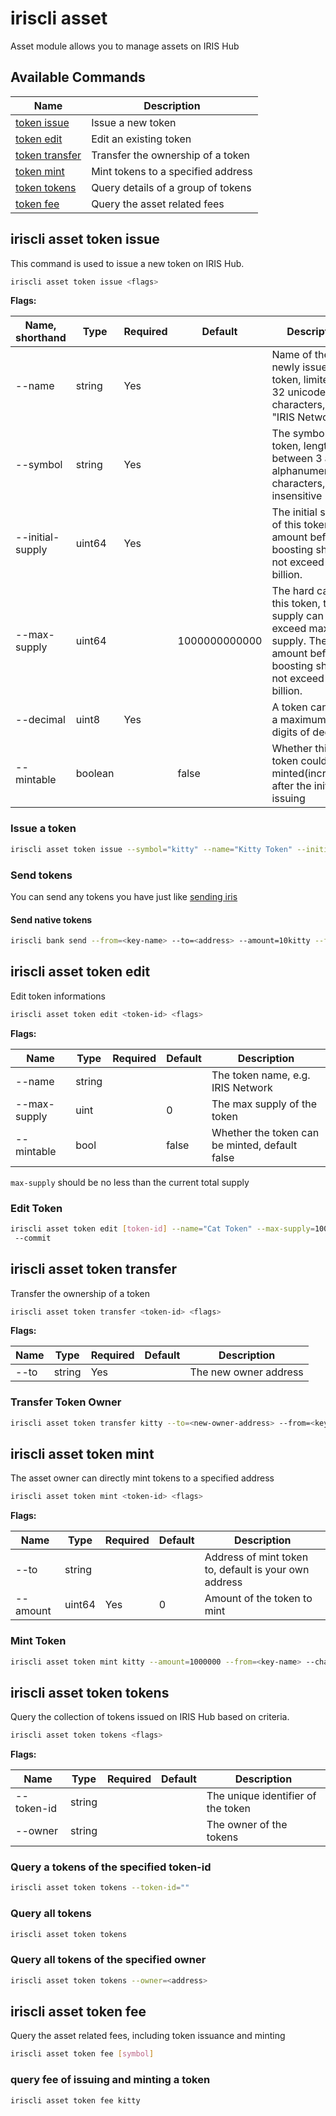 # iriscli asset

Asset module allows you to manage assets on IRIS Hub

## Available Commands

| Name                                            | Description                        |
| ----------------------------------------------- | ---------------------------------- |
| [token issue](#iriscli-asset-token-issue)       | Issue a new token                  |
| [token edit](#iriscli-asset-token-edit)         | Edit an existing token             |
| [token transfer](#iriscli-asset-token-transfer) | Transfer the ownership of a token  |
| [token mint](#iriscli-asset-token-mint)         | Mint tokens to a specified address |
| [token tokens](#iriscli-asset-token-tokens)     | Query details of a group of tokens |
| [token fee](#iriscli-asset-token-fee)           | Query the asset related fees       |

## iriscli asset token issue

This command is used to issue a new token on IRIS Hub.

```bash
iriscli asset token issue <flags>
```

**Flags:**

| Name, shorthand  | Type    | Required | Default       | Description                                                                                                                    |
| ---------------- | ------- | -------- | ------------- | ------------------------------------------------------------------------------------------------------------------------------ |
| --name           | string  | Yes      |               | Name of the newly issued token, limited to 32 unicode characters, e.g. "IRIS Network"                                          |
| --symbol         | string  | Yes      |               | The symbol of the token, length between 3 and 8, alphanumeric characters, case insensitive                                     |
| --initial-supply | uint64  | Yes      |               | The initial supply of this token. The amount before boosting should not exceed 100 billion.                                    |
| --max-supply     | uint64  |          | 1000000000000 | The hard cap of this token, total supply can not exceed max supply. The amount before boosting should not exceed 1000 billion. |
| --decimal        | uint8   | Yes      |               | A token can have a maximum of 18 digits of decimal                                                                             |
| --mintable       | boolean |          | false         | Whether this token could be minted(increased) after the initial issuing                                                        |

### Issue a token

```bash
iriscli asset token issue --symbol="kitty" --name="Kitty Token" --initial-supply=100000000000 --max-supply=1000000000000 --decimal=0 --mintable=true --fee=1iris --from=<key-name> --commit
```

### Send tokens

You can send any tokens you have just like [sending iris](./bank.md#iriscli-bank-send)

#### Send native tokens

```bash
iriscli bank send --from=<key-name> --to=<address> --amount=10kitty --fee=0.3iris --chain-id=irishub
```

## iriscli asset token edit

Edit token informations

```bash
iriscli asset token edit <token-id> <flags>
```

**Flags:**

| Name         | Type   | Required | Default | Description                                    |
| ------------ | ------ | -------- | ------- | ---------------------------------------------- |
| --name       | string |          |         | The token name, e.g. IRIS Network              |
| --max-supply | uint   |          | 0       | The max supply of the token                    |
| --mintable   | bool   |          | false   | Whether the token can be minted, default false |

`max-supply` should be no less than the current total supply

### Edit Token

```bash
iriscli asset token edit [token-id] --name="Cat Token" --max-supply=100000000000 --mintable=true --from=<key-name> --chain-id=irishub --fee=0.3iris
 --commit
```

## iriscli asset token transfer

Transfer the ownership of a token

```bash
iriscli asset token transfer <token-id> <flags>
```

**Flags:**

| Name | Type   | Required | Default | Description           |
| ---- | ------ | -------- | ------- | --------------------- |
| --to | string | Yes      |         | The new owner address |

### Transfer Token Owner

```bash
iriscli asset token transfer kitty --to=<new-owner-address> --from=<key-name> --chain-id=irishub --fee=0.3iris --commit
```

## iriscli asset token mint

The asset owner can directly mint tokens to a specified address

```bash
iriscli asset token mint <token-id> <flags>
```

**Flags:**

| Name     | Type   | Required | Default | Description                                           |
| -------- | ------ | -------- | ------- | ----------------------------------------------------- |
| --to     | string |          |         | Address of mint token to, default is your own address |
| --amount | uint64 | Yes      | 0       | Amount of the token to mint                           |

### Mint Token

```bash
iriscli asset token mint kitty --amount=1000000 --from=<key-name> --chain-id=irishub --fee=0.3iris
```

## iriscli asset token tokens

Query the collection of tokens issued on IRIS Hub based on criteria.

```bash
iriscli asset token tokens <flags>
```

**Flags:**

| Name       | Type   | Required | Default | Description                        |
| ---------- | ------ | -------- | ------- | ---------------------------------- |
| --token-id | string |          |         | The unique identifier of the token |
| --owner    | string |          |         | The owner of the tokens            |

### Query a tokens of the specified token-id

```bash
iriscli asset token tokens --token-id=""
```

### Query all tokens

```bash
iriscli asset token tokens
```

### Query all tokens of the specified owner

```bash
iriscli asset token tokens --owner=<address>
```

## iriscli asset token fee

Query the asset related fees, including token issuance and minting

```bash
iriscli asset token fee [symbol]
```

### query fee of issuing and minting a token

```bash
iriscli asset token fee kitty
```
